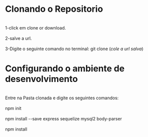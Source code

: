 # Clonando o Repositorio
<br>1-click em clone or download.</br>
<br>2-salve a url.</br>
<br>3-Digite o seguinte comando no terminal: git clone (*cole a url salva*)</br>

# Configurando o ambiente de desenvolvimento
<br>Entre na Pasta clonada e digite os seguintes comandos:</br>
<br>npm init</br>
<br>npm install --save express sequelize mysql2 body-parser</br>
<br>npm install</br>
